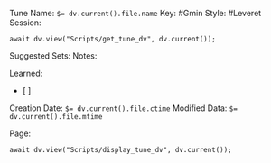Tune Name: `$= dv.current().file.name`
Key: #Gmin
Style: #Leveret
Session: 
```dataviewjs
await dv.view("Scripts/get_tune_dv", dv.current());
```
Suggested Sets:
Notes:

Learned: 
- [ ]  


Creation Date: `$= dv.current().file.ctime`
Modified Data: `$= dv.current().file.mtime`

Page:
```dataviewjs
await dv.view("Scripts/display_tune_dv", dv.current());
```

